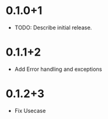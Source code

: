 # 0.1.0+1

- TODO: Describe initial release.

# 0.1.1+2

- Add Error handling and exceptions

# 0.1.2+3

-   Fix Usecase
